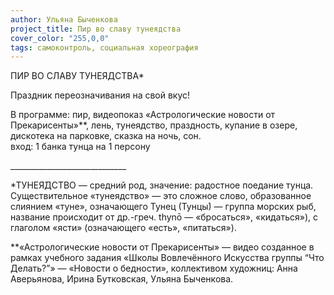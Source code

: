 ```yaml
---
author: Ульяна Быченкова
project_title: Пир во славу тунеядства
cover_color: "255,0,0"
tags: самоконтроль, социальная хореография
---
```


ПИР ВО СЛАВУ ТУНЕЯДСТВА\*

Праздник переозначивания на свой вкус!

В программе: пир, видеопоказ «Астрологические новости от Прекарисенты»\*\*, лень, тунеядство, праздность, купание в озере, дискотека на парковке, сказка на ночь, сон.  
вход: 1 банка тунца на 1 персону

\_\_\_\_\_\_\_\_\_\_\_\_\_\_\_\_\_\_\_\_\_\_\_\_\_\_\_\_\_ 

\*ТУНЕЯ́ДСТВО — средний род, значение: радостное поедание тунца.
Существительное «тунеядство» — это сложное слово, образованное слиянием «туне», означающего Тунец (Тунцы́) — группа морских рыб, название происходит от др.-греч. thynō — «бросаться», «кидаться»), с глаголом «ясти» (означающего «есть», «питаться»).

\*\*«Астрологические новости от Прекарисенты» — видео созданное в рамках учебного задания «Школы Вовлечённого Искусства группы “Что Делать?”» — «Новости о бедности», коллективом художниц: Анна Аверьянова, Ирина Бутковская, Ульяна Быченкова.